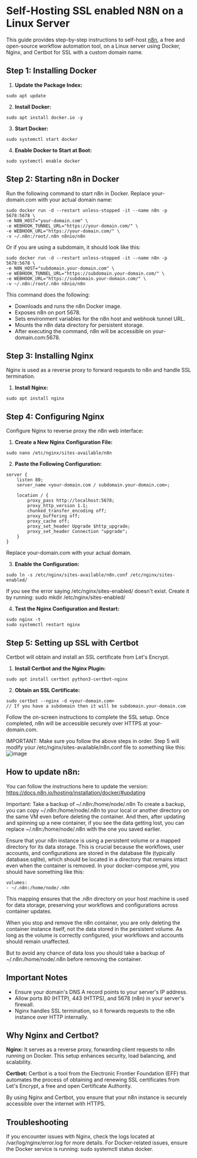 # Self-Hosting SSL enabled N8N on a Linux Server

This guide provides step-by-step instructions to self-host [n8n](https://n8n.io), a free and open-source workflow automation tool, on a Linux server using Docker, Nginx, and Certbot for SSL with a custom domain name.

## Step 1: Installing Docker

1. **Update the Package Index:**
```
sudo apt update
```

2. **Install Docker:**
```
sudo apt install docker.io -y
```

3.  **Start Docker:**
```
sudo systemctl start docker
```

4. **Enable Docker to Start at Boot:**
```
sudo systemctl enable docker
```


## Step 2: Starting n8n in Docker

Run the following command to start n8n in Docker. Replace your-domain.com with your actual domain name:

``` 
sudo docker run -d --restart unless-stopped -it --name n8n -p 5678:5678 \
-e N8N_HOST="your-domain.com" \
-e WEBHOOK_TUNNEL_URL="https://your-domain.com/" \
-e WEBHOOK_URL="https://your-domain.com/" \
-v ~/.n8n:/root/.n8n n8nio/n8n
```

Or if you are using a subdomain, it should look like this:

```
sudo docker run -d --restart unless-stopped -it --name n8n -p 5678:5678 \
-e N8N_HOST="subdomain.your-domain.com" \
-e WEBHOOK_TUNNEL_URL="https://subdomain.your-domain.com/" \
-e WEBHOOK_URL="https://subdomain.your-domain.com/" \
-v ~/.n8n:/root/.n8n n8nio/n8n
```

This command does the following:

- Downloads and runs the n8n Docker image.
- Exposes n8n on port 5678.
- Sets environment variables for the n8n host and webhook tunnel URL.
- Mounts the n8n data directory for persistent storage.
- After executing the command, n8n will be accessible on your-domain.com:5678.

## Step 3: Installing Nginx

Nginx is used as a reverse proxy to forward requests to n8n and handle SSL termination.

1. **Install Nginx:**

```
sudo apt install nginx
```

## Step 4: Configuring Nginx

Configure Nginx to reverse proxy the n8n web interface:

1. **Create a New Nginx Configuration File:**
```
sudo nano /etc/nginx/sites-available/n8n
```

2. **Paste the Following Configuration:**
```
server {
    listen 80;
    server_name <your-domain.com / subdomain.your-domain.com>;

    location / {
        proxy_pass http://localhost:5678;
        proxy_http_version 1.1;
        chunked_transfer_encoding off;
        proxy_buffering off;
        proxy_cache off;
        proxy_set_header Upgrade $http_upgrade;
        proxy_set_header Connection "upgrade";
    }
}
```

Replace your-domain.com with your actual domain.

3. **Enable the Configuration:**
```
sudo ln -s /etc/nginx/sites-available/n8n.conf /etc/nginx/sites-enabled/
```

If you see the error saying /etc/nginx/sites-enabled/ doesn't exist. Create it by running: sudo mkdir /etc/nginx/sites-enabled/

4. **Test the Nginx Configuration and Restart:**
```
sudo nginx -t
sudo systemctl restart nginx
```

## Step 5: Setting up SSL with Certbot

Certbot will obtain and install an SSL certificate from Let's Encrypt.

1. **Install Certbot and the Nginx Plugin:**
```
sudo apt install certbot python3-certbot-nginx
```

2. **Obtain an SSL Certificate:**
```
sudo certbot --nginx -d <your-domain.com>
// If you have a subdomain then it will be subdomain.your-domain.com
```

Follow the on-screen instructions to complete the SSL setup.
Once completed, n8n will be accessible securely over HTTPS at your-domain.com.

IMPORTANT: Make sure you follow the above steps in order. Step 5 will modify your /etc/nginx/sites-available/n8n.conf file to something like this:
![image](https://github.com/user-attachments/assets/344187ec-5bcf-4d97-ad35-21b6562182e5)
 

## How to update n8n:

You can follow the instructions here to update the version: https://docs.n8n.io/hosting/installation/docker/#updating

Important: Take a backup of ~/.n8n:/home/node/.n8n
To create a backup, you can copy ~/.n8n:/home/node/.n8n to your local or another directory on the same VM even before deleting the container. And then, after updating and spinning up a new container, if you see the data getting lost, you can replace ~/.n8n:/home/node/.n8n with the one you saved earlier.

Ensure that your n8n instance is using a persistent volume or a mapped directory for its data storage. This is crucial because the workflows, user accounts, and configurations are stored in the database file (typically database.sqlite), which should be located in a directory that remains intact even when the container is removed.
In your docker-compose.yml, you should have something like this:
```
volumes:
- ~/.n8n:/home/node/.n8n
```

This mapping ensures that the .n8n directory on your host machine is used for data storage, preserving your workflows and configurations across container updates.

When you stop and remove the n8n container, you are only deleting the container instance itself, not the data stored in the persistent volume. As long as the volume is correctly configured, your workflows and accounts should remain unaffected.

But to avoid any chance of data loss you should take a backup of ~/.n8n:/home/node/.n8n before removing the container.

## Important Notes
- Ensure your domain's DNS A record points to your server's IP address.
- Allow ports 80 (HTTP), 443 (HTTPS), and 5678 (n8n) in your server's firewall.
- Nginx handles SSL termination, so it forwards requests to the n8n instance over HTTP internally.

## Why Nginx and Certbot?

**Nginx:** It serves as a reverse proxy, forwarding client requests to n8n running on Docker. This setup enhances security, load balancing, and scalability.

**Certbot:** Certbot is a tool from the Electronic Frontier Foundation (EFF) that automates the process of obtaining and renewing SSL certificates from Let's Encrypt, a free and open Certificate Authority.

By using Nginx and Certbot, you ensure that your n8n instance is securely accessible over the internet with HTTPS.

## Troubleshooting

If you encounter issues with Nginx, check the logs located at /var/log/nginx/error.log for more details.
For Docker-related issues, ensure the Docker service is running: sudo systemctl status docker.
